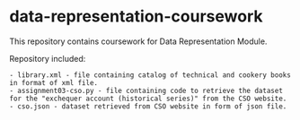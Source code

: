 # data-representation-coursework

This repository contains coursework for Data Representation Module. 

Repository included:

    - library.xml - file containing catalog of technical and cookery books in format of xml file.
    - assignment03-cso.py - file containing code to retrieve the dataset for the "exchequer account (historical series)" from the CSO website. 
    - cso.json - dataset retrieved from CSO website in form of json file. 

